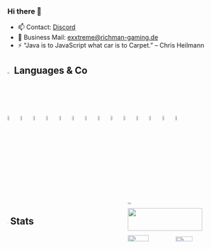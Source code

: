 ### Hi there 👋

<!-- - 🔭 I’m currently working on Plugins for [Rebar](https://rebarv.com/) (its a a plugin-based framework for GTA:V based on [alt:V](https://altv.mp/#/)) -->
- 📫 Contact: [Discord](https://discord.com/users/396472444388376577)
- 📧 Business Mail: [exxtreme@richman-gaming.de](mailto:exxtreme@richman-gaming.de?subject=[GitHub]%20Source%20Han%20Sans)
- ⚡ “Java is to JavaScript what car is to Carpet.” – Chris Heilmann

<h2><img style="width: 2%;" src="https://cdn.jsdelivr.net/gh/devicons/devicon@latest/icons/devicon/devicon-plain.svg" /> Languages & Co</h2>
<div>
<img style="width: 5%;" src="https://cdn.jsdelivr.net/gh/devicons/devicon@latest/icons/html5/html5-original.svg" />
<img style="width: 5%;" src="https://cdn.jsdelivr.net/gh/devicons/devicon@latest/icons/javascript/javascript-plain.svg" />
<img style="width: 5%;" src="https://cdn.jsdelivr.net/gh/devicons/devicon@latest/icons/typescript/typescript-plain.svg" />
<img style="width: 5%;" src="https://altv.mp/img/branding/logo_green.svg"/>
<img style="width: 5%;" src="https://cdn.jsdelivr.net/gh/devicons/devicon@latest/icons/git/git-original.svg" />
<img style="width: 5%;" src="https://cdn.jsdelivr.net/gh/devicons/devicon@latest/icons/discordjs/discordjs-plain.svg" />
<img style="width: 5%;" src="https://cdn.jsdelivr.net/gh/devicons/devicon@latest/icons/vuejs/vuejs-original.svg" />
<img style="width: 5%;" src="https://cdn.jsdelivr.net/gh/devicons/devicon@latest/icons/angular/angular-original.svg" />
<img style="width: 5%;" src="https://cdn.jsdelivr.net/gh/devicons/devicon@latest/icons/docker/docker-original.svg" />
<img style="width: 5%;" src="https://cdn.jsdelivr.net/gh/devicons/devicon@latest/icons/mariadb/mariadb-original.svg" />
<img style="width: 5%;" src="https://cdn.jsdelivr.net/gh/devicons/devicon@latest/icons/markdown/markdown-original.svg" />
<img style="width: 5%;" src="https://cdn.jsdelivr.net/gh/devicons/devicon@latest/icons/npm/npm-original-wordmark.svg" />
<img style="width: 5%;" src="https://cdn.jsdelivr.net/gh/devicons/devicon@latest/icons/vitest/vitest-original.svg" />
<img style="width: 5%;" src="https://cdn.jsdelivr.net/gh/devicons/devicon@latest/icons/jest/jest-plain.svg" />
</div>


<!--
**ExXTreMe315/ExXTreMe315** is a ✨ _special_ ✨ repository because its `README.md` (this file) appears on your GitHub profile.

Here are some ideas to get you started:

- 🌱 I’m currently learning ...
- 👯 I’m looking to collaborate on ...
- 🤔 I’m looking for help with ...
- 💬 Ask me about ...
- 😄 Pronouns: ...

-->


<div style="display: flex; flex-wrap: wrap; justify-content: space-between;">
  <h2><img style="width: 2%;" src="https://github.com/ExXTreMe315/ExXTreMe315/assets/112979320/0730f38d-bbc6-455e-a220-ac62bbec9b4c" /> Stats </h2>
  <div style="width: 46%;">
    <img width="17%" src="https://komarev.com/ghpvc/?username=ExXTreMe315&color=grey"/>
    <img width="85%" src="https://github-readme-activity-graph.vercel.app/graph?username=ExXTreMe315&bg_color=0B131BFF&color=aa2a2a&line=aa2a2a&point=aa2a2a80&area=true&area_color=aa2a2a80"/>
    <img width="45%" src="https://github-readme-stats.vercel.app/api?username=ExXTreMe315&show_icons=true&theme=codeSTACKr" />
    <img width="40%" src="https://github-readme-stats.vercel.app/api/top-langs/?username=ExXTreMe315&theme=codeSTACKr&layout=compact" />
  </div>
</div>
